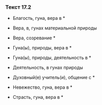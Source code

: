 ### Текст 17.2

- Благость, гуна, вера в *

- Вера, в, гунах материальной природы

- Вера, созревание *

- Гуна(ы), природы, вера в *

- Гуна(ы), природы, деятельность в *

- Деятельность, в гунах природы

- Духовный(е) учитель(и), общение с *

- Невежество, гуна, вера в *

- Страсть, гуна, вера в *
	
